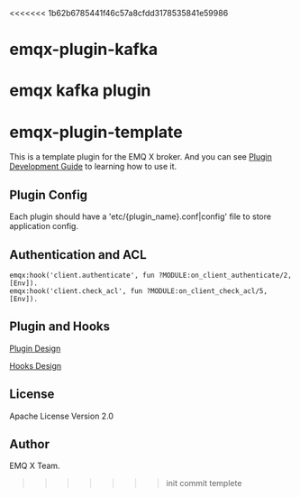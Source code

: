 <<<<<<< 1b62b6785441f46c57a8cfdd3178535841e59986
# emqx-plugin-kafka
emqx kafka plugin
=======

emqx-plugin-template
====================

This is a template plugin for the EMQ X broker. And you can see [Plugin Development Guide](https://developer.emqx.io/docs/emq/v3/en/plugins.html#plugin-development-guide) to learning how to use it.

Plugin Config
-------------

Each plugin should have a 'etc/{plugin_name}.conf|config' file to store application config.

Authentication and ACL
----------------------

```
emqx:hook('client.authenticate', fun ?MODULE:on_client_authenticate/2, [Env]).
emqx:hook('client.check_acl', fun ?MODULE:on_client_check_acl/5, [Env]).
```

Plugin and Hooks
-----------------

[Plugin Design](https://developer.emqx.io/docs/emq/v3/en/design.html#plugin-design)

[Hooks Design](https://developer.emqx.io/docs/emq/v3/en/design.html#hooks-design)

License
-------

Apache License Version 2.0

Author
------

EMQ X Team.
>>>>>>> init commit templete
